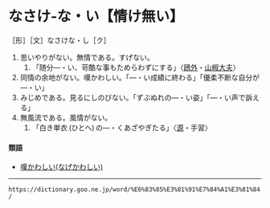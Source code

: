 # なさけ‐な・い【情け無い】

［形］［文］なさけな・し［ク］
1.  思いやりがない。無情である。すげない。    
    1.  「随分―・い、苛酷な事もためらわずにする」〈[鴎外](https://dictionary.goo.ne.jp/word/person/%E6%A3%AE%E9%B4%8E%E5%A4%96/#jn-220394)・[山椒大夫](https://dictionary.goo.ne.jp/word/%E5%B1%B1%E6%A4%92%E5%A4%AA%E5%A4%AB/#jn-91052)〉
2. 同情の余地がない。嘆かわしい。「―・い成績に終わる」「優柔不断な自分が―・い」
3. みじめである。見るにしのびない。「ずぶぬれの―・い姿」「―・い声で訴える」
4. 無風流である。風情がない。    
    1.  「白き単衣 (ひとへ) の―・くあざやぎたる」〈[源](https://dictionary.goo.ne.jp/word/%E6%BA%90%E6%B0%8F%E7%89%A9%E8%AA%9E/#jn-69890)・手習〉
        

#### 類語

-   [嘆かわしい(なげかわしい)](https://dictionary.goo.ne.jp/word/%E5%98%86%E3%81%8B%E3%82%8F%E3%81%97%E3%81%84/#jn-163757)

---
`https://dictionary.goo.ne.jp/word/%E6%83%85%E3%81%91%E7%84%A1%E3%81%84/`
